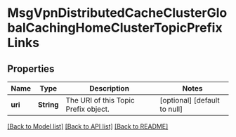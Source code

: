 # MsgVpnDistributedCacheClusterGlobalCachingHomeClusterTopicPrefixLinks

## Properties
Name | Type | Description | Notes
------------ | ------------- | ------------- | -------------
**uri** | **String** | The URI of this Topic Prefix object. | [optional] [default to null]

[[Back to Model list]](../README.md#documentation-for-models) [[Back to API list]](../README.md#documentation-for-api-endpoints) [[Back to README]](../README.md)


